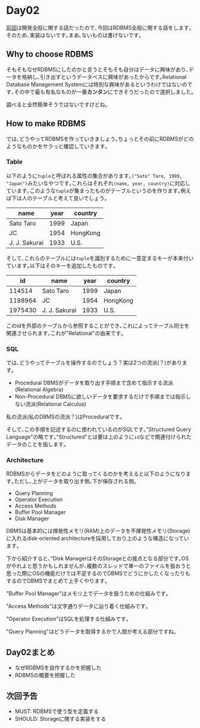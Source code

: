 # Day02

[前回](./day01.md)は開発全般に関する話だったので､今回はRDBMS全般に関する話をします｡そのため､実装はないです｡まあ､ないものは書けないです｡

## Why to choose RDBMS

そもそもなぜRDBMSにしたのかと言うとそもそも自分はデータに興味があり､データを格納し､引き出すというデータベスに興味があったからです｡Relational Database Management Systemには特別な興味があるというわけではないのです､その中で最も有名なものが一番**カンタン**にできそうだったので選択しました｡

調べると全然簡単そうではないですけどね｡

## How to make RDBMS

では､どうやってRDBMSを作っていきましょう｡ちょっとその前にRDBMSがどのようなものかをサラっと確認していきます｡

### Table

以下のように`tuple`と呼ばれる属性の集合があります｡`("Sato" Taro, 1999, "Japan")`みたいなやつです｡これらはそれぞれ`(name, year, country)`に対応しています｡このような`tuple`が集まったものがテーブルというのを作ります｡例えば下は人のテーブルと考えて良いでしょう｡

| name          | year | country  |
| ------------- | ---- | -------- |
| Sato Taro     | 1999 | Japan    |
| JC            | 1954 | HongKong |
| J. J. Sakurai | 1933 | U.S.     |

そして､これらのテーブルには`tuple`を識別するために一意定まるキーが本来付いています｡以下はそのキーを追加したものです｡

| id      | name          | year | country  |
| ------- | ------------- | ---- | -------- |
| 114514  | Sato Taro     | 1999 | Japan    |
| 1198964 | JC            | 1954 | HongKong |
| 1975430 | J. J. Sakurai | 1933 | U.S.     |

このidを外部のテーブルから参照することができ､これによってテーブル同士を関連させられます｡これが"Relational"の由来です｡

### SQL

では､どうやってテーブルを操作するのでしょう？実は2つの流派(？)があります｡

- Procedural
  DBMSがデータを取り出す手順まで含めて指示する流派(Relational Algebra)
- Non-Procedural
  DBMSに欲しいデータを要求するだけで手順までは指示しない流派(Relational Calculus)

私の流派(私のDBMSの流派？)はProceduralです｡

そして､この手順を記述するのに使われているのがSQLです｡"Structured Query Language"の略です｡"Structured"とは要は上のように`id`などで関連付けられたデータのことを指します｡

### Architecture

RDBMSからデータをどのように取ってくるのかを考えると以下のようになります｡ただし､上がデータを取り出す側､下が保存される側｡

- Query Planning
- Operator Execution
- Access Methods
- Buffer Pool Manager
- Disk Manager

DBMSは基本的には揮発性メモリ(RAM)上のデータを不揮発性メモリ(Storage)に入れるdisk-oriented architectureを採用しており上のような構造になっています｡

下から紹介すると､"Disk ManagerはそのStorageとの接点となる部分です｡OSがやれよと思うかもしれませんが､複数のスレッドで単一のファイルを扱おうと思った際にOSの機能だけでは不足するのでDBMSでどうにかしたくなったりもするのでDBMSでまとめて上手くやります｡

"Buffer Pool Manager"はメモリ上でデータを扱うための仕組みです｡

"Access Methods"は文字通りデータに辿り着く仕組みです｡

"Operator Execution"はSQLを処理する仕組みです｡

"Query Planning"はどうデータを取得するかで人間が考える部分ですね｡

## Day02まとめ

- なぜRDBMSを自作するかを把握した
- RDBMSの概要を把握した

## 次回予告

- MUST: RDBMSで使う型を定義する
- SHOULD: Storageに関する実装をする